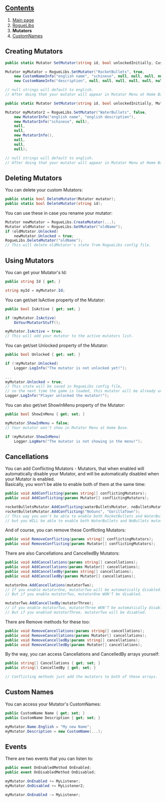 ## [Contents](https://github.com/Abbysssal/RogueLibs) ##

1. [Main page](https://github.com/Abbysssal/RogueLibs/blob/master/README.md)
2. [RogueLibs](https://github.com/Abbysssal/RogueLibs/blob/master/RogueLibs.md)
3. **Mutators**
4. [CustomNames](https://github.com/Abbysssal/RogueLibs/blob/master/CustomNames.md)

## Creating Mutators ##
```cs
public static Mutator SetMutator(string id, bool unlockedInitially, CustomNameInfo name, CustomNameInfo description);
```
```cs
Mutator myMutator = RogueLibs.SetMutator("RocketBullets", true,
    new CustomNameInfo("english name", "schinese", null, null, null, null, null, null),
	new CustomNameInfo("description", null, null, null, null, null, null, null));

// null strings will default to english.
// After doing that your mutator will appear in Mutator Menu at Home Base.
```
```cs
public static Mutator SetMutator(string id, bool unlockedInitially, MutatorInfo english, MutatorInfo schinese = null, MutatorInfo german = null, MutatorInfo spanish = null, MutatorInfo brazilian = null, MutatorInfo russian = null, MutatorInfo french = null, MutatorInfo koreana = null);
```
```cs
Mutator myMutator2 = RogueLibs.SetMutator("WaterBullets", false,
    new MutatorInfo("english name", "english description"),
	new MutatorInfo("schinese", null),
	null,
	null,
	new MutatorInfo(),
	null,
	null,
	null);

// null strings will default to english.
// After doing that your mutator will appear in Mutator Menu at Home Base.
```
## Deleting Mutators ##
You can delete your custom Mutators:
```cs
public static bool DeleteMutator(Mutator mutator);
public static bool DeleteMutator(string id);
```
You can use these in case you rename your mutator:
```cs
Mutator newMutator = RogueLibs.CreateMutator(...);
Mutator oldMutator = RogueLibs.GetMutator("oldName");
if (oldMutator.Unlocked)
    newMutator.Unlocked = true;
RogueLibs.DeleteMutator("oldName");
// This will delete oldMutator's state from RogueLibs config file.
```
## Using Mutators ##
You can get your Mutator's Id:
```cs
public string Id { get; }
```
```cs
string myId = myMutator.Id;
```
You can get/set IsActive property of the Mutator:
```cs
public bool IsActive { get; set; }
```
```cs
if (myMutator.IsActive)
    DoYourMutatorStuff();

myMutator.IsActive = true;
// This will add your mutator to the active mutators list.
```
You can get/set Unlocked property of the Mutator:
```cs
public bool Unlocked { get; set; }
```
```cs
if (!myMutator.Unlocked)
    Logger.LogInfo("The mutator is not unlocked yet!");
	
...
myMutator.Unlocked = true;
// This state will be saved in RogueLibs config file,
// so the next time the game is loaded, this mutator will be already unlocked.
Logger.LogInfo("Player unlocked the mutator!");
```
You can also get/set ShowInMenu property of the Mutator:
```cs
public bool ShowInMenu { get; set; }
```
```cs
myMutator.ShowInMenu = false;
// Your mutator won't show in Mutator Menu at Home Base.

if (myMutator.ShowInMenu)
    Logger.LogWarn("The mutator is not showing in the menu!");
```
## Cancellations ##
You can add Conflicting Mutators - Mutators, that when enabled will automatically disable your Mutator, and will be automatically disabled when your Mutator is enabled.
<br/>Basically, you won't be able to enable both of them at the same time:
```cs
public void AddConflicting(params string[] conflictingMutators);
public void AddConflicting(params Mutator[] conflictingMutators);
```
```cs
rocketBulletsMutator.AddConflicting(waterBulletsMutator, noBulletsMutator);
rocketBulletsMutator.AddConflicting("NoGuns", "GorillaTown");
// This way you won't be able to enable both RocketBullets and WaterBullets or NoGuns and RocketBullets,
// but you WILL be able to enable both WaterBullets and NoBullets mutators.
```
And of course, you can remove these Conflicting Mutators:
```cs
public void RemoveConflicting(params string[] conflictingMutators);
public void RemoveConflicting(params Mutator[] conflictingMutators);
```
There are also Cancellations and CancelledBy Mutators:
```cs
public void AddCancellations(params string[] cancellations);
public void AddCancellations(params Mutator[] cancellations);
public void AddCancelledBy(params string[] cancellations);
public void AddCancelledBy(params Mutator[] cancellations);
```
```cs
mutatorOne.AddCancellations(mutatorTwo);
// If you enable mutatorOne, mutatorTwo will be automatically disabled.
// But if you enable mutatorTwo, mutatorOne WON'T be disabled.

mutatorTwo.AddCancelledBy(mutatorThree);
// if you enable mutatorTwo, mutatorThree WON'T be automatically disabled.
// But if you enabled mutatorThree, mutatorTwo will be disabled.
```
There are Remove methods for these too:
```cs
public void RemoveCancellations(params string[] cancellations);
public void RemoveCancellations(params Mutator[] cancellations);
public void RemoveCancelledBy(params string[] cancellations);
public void RemoveCancelledBy(params Mutator[] cancellations);
```
By the way, you can access Cancellations and CancelledBy arrays yourself:
```cs
public string[] Cancellations { get; set; }
public string[] CancelledBy { get; set; }
```
```cs
// Conflicting methods just add the mutators to both of these arrays.
```
## Custom Names ##
You can access your Mutator's CustomNames:
```cs
public CustomName Name { get; set; }
public CustomName Description { get; set; }
```
```cs
myMutator.Name.English = "My new Name";
myMutator.Description = new CustomName(...);
```
## Events ##
There are two events that you can listen to:
```cs
public event OnEnabledMethod OnEnabled;
public event OnDisabledMethod OnDisabled;
```
```cs
myMutator.OnEnabled += MyListener;
myMutator.OnDisabled += MyListener2;

myMutator.OnEnabled -= MyListener;
```